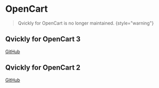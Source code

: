 # OpenCart

> Qvickly for OpenCart is no longer maintained.
> {style="warning"}

## Qvickly for OpenCart 3
[GitHub](https://github.com/Billmate/opencart-3-billmate-checkout)

## Qvickly for OpenCart 2
[GitHub](https://github.com/Billmate/opencart)
